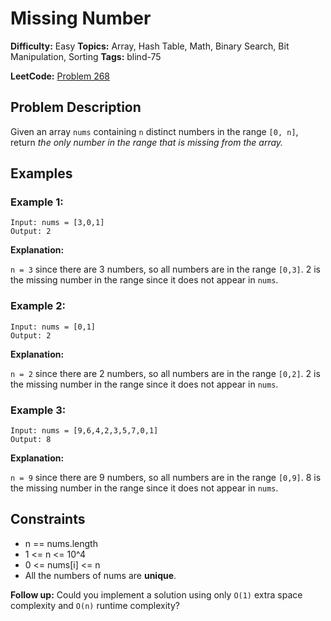 # Missing Number

**Difficulty:** Easy
**Topics:** Array, Hash Table, Math, Binary Search, Bit Manipulation, Sorting
**Tags:** blind-75

**LeetCode:** [Problem 268](https://leetcode.com/problems/missing-number/description/)

## Problem Description

Given an array `nums` containing `n` distinct numbers in the range `[0, n]`, return _the only number in the range that is missing from the array._

## Examples

### Example 1:

```
Input: nums = [3,0,1]
Output: 2
```

**Explanation:**

`n = 3` since there are 3 numbers, so all numbers are in the range `[0,3]`. 2 is the missing number in the range since it does not appear in `nums`.

### Example 2:

```
Input: nums = [0,1]
Output: 2
```

**Explanation:**

`n = 2` since there are 2 numbers, so all numbers are in the range `[0,2]`. 2 is the missing number in the range since it does not appear in `nums`.

### Example 3:

```
Input: nums = [9,6,4,2,3,5,7,0,1]
Output: 8
```

**Explanation:**

`n = 9` since there are 9 numbers, so all numbers are in the range `[0,9]`. 8 is the missing number in the range since it does not appear in `nums`.

## Constraints

- n == nums.length
- 1 <= n <= 10^4
- 0 <= nums[i] <= n
- All the numbers of nums are **unique**.

**Follow up:** Could you implement a solution using only `O(1)` extra space complexity and `O(n)` runtime complexity?
